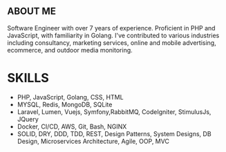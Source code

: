 ## ABOUT ME

Software Engineer with over 7 years of experience. Proficient in PHP and JavaScript, with familiarity in Golang. I've contributed to various industries including consultancy, marketing services, online and mobile advertising, ecommerce, and outdoor media monitoring.

# SKILLS
- PHP, JavaScript, Golang, CSS, HTML
- MYSQL, Redis, MongoDB, SQLite
- Laravel, Lumen, Vuejs, Symfony,RabbitMQ, CodeIgniter, StimulusJs, JQuery
- Docker, CI/CD, AWS, Git, Bash, NGINX
- SOLID, DRY, DDD, TDD, REST, Design Patterns, System Designs, DB Design, Microservices Architecture, Agile, OOP, MVC
